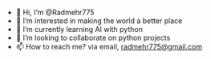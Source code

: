 - 👋 Hi, I’m @Radmehr775
- 👀 I’m interested in making the world a better place
- 🌱 I’m currently learning AI with python
- 💞️ I’m looking to collaborate on python projects
- 📫 How to reach me? via email, radmehr775@gmail.com

<!---
Radmehr775/Radmehr775 is a ✨ special ✨ repository because its `README.md` (this file) appears on your GitHub profile.
You can click the Preview link to take a look at your changes.
--->

